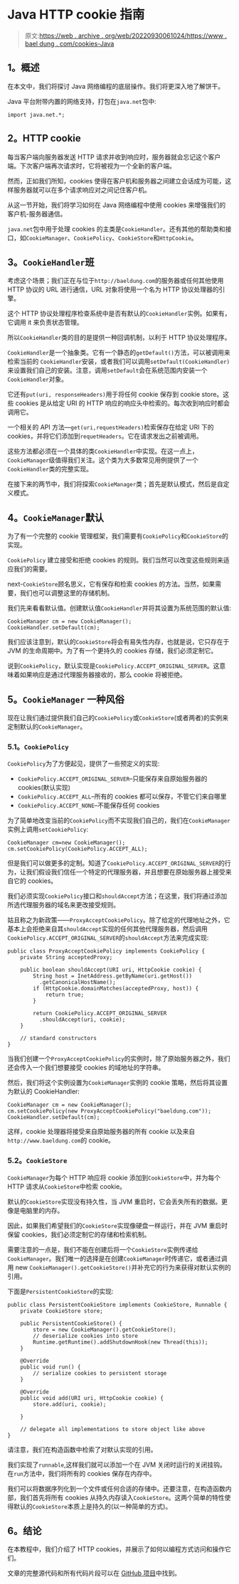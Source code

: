 # Java HTTP cookie 指南

> 原文:[https://web . archive . org/web/20220930061024/https://www . bael dung . com/cookies-Java](https://web.archive.org/web/20220930061024/https://www.baeldung.com/cookies-java)

## **1。概述**

在本文中，我们将探讨 Java 网络编程的底层操作。我们将更深入地了解饼干。

Java 平台附带内置的网络支持，打包在`java.net`包中:

```
import java.net.*;
```

## **2。HTTP cookie**

每当客户端向服务器发送 HTTP 请求并收到响应时，服务器就会忘记这个客户端。下次客户端再次请求时，它将被视为一个全新的客户端。

然而，正如我们所知，cookies 使得在客户机和服务器之间建立会话成为可能，这样服务器就可以在多个请求响应对之间记住客户机。

从这一节开始，我们将学习如何在 Java 网络编程中使用 cookies 来增强我们的客户机-服务器通信。

`java.net`包中用于处理 cookies 的主类是`CookieHandler`。还有其他的帮助类和接口，如`CookieManager`、`CookiePolicy`、`CookieStore`和`HttpCookie`。

## **3。`CookieHandler`班**

考虑这个场景；我们正在与位于`http://baeldung.com`的服务器或任何其他使用 HTTP 协议的 URL 进行通信，URL 对象将使用一个名为 HTTP 协议处理器的引擎。

这个 HTTP 协议处理程序检查系统中是否有默认的`CookieHandler`实例。如果有，它调用 it 来负责状态管理。

所以`CookieHandler`类的目的是提供一种回调机制，以利于 HTTP 协议处理程序。

`CookieHandler`是一个抽象类。它有一个静态的`getDefault()`方法，可以被调用来检索当前的
`CookieHandler`安装，或者我们可以调用`setDefault(CookieHandler)`来设置我们自己的安装。注意，调用`setDefault`会在系统范围内安装一个`CookieHandler`对象。

它还有`put(uri, responseHeaders)`用于将任何 cookie 保存到 cookie store。这些 cookies 是从给定 URI 的 HTTP 响应的响应头中检索的。每次收到响应时都会调用它。

一个相关的 API 方法—`get(uri,requestHeaders)`检索保存在给定 URI 下的 cookies，并将它们添加到`requetHeaders`。它在请求发出之前被调用。

这些方法都必须在一个具体的类`CookieHandler`中实现。在这一点上，`CookieManager`级值得我们关注。这个类为大多数常见用例提供了一个`CookieHandler`类的完整实现。

在接下来的两节中，我们将探索`CookieManager`类；首先是默认模式，然后是自定义模式。

## **4。`CookieManager`默认**

为了有一个完整的 cookie 管理框架，我们需要有`CookiePolicy`和`CookieStore`的实现。

`CookiePolicy` 建立接受和拒绝 cookies 的规则。我们当然可以改变这些规则来适应我们的需要。

next-`CookieStore`顾名思义，它有保存和检索 cookies 的方法。当然，如果需要，我们也可以调整这里的存储机制。

我们先来看看默认值。创建默认值`CookieHandler`并将其设置为系统范围的默认值:

```
CookieManager cm = new CookieManager();
CookieHandler.setDefault(cm);
```

我们应该注意到，默认的`CookieStore`将会有易失性内存，也就是说，它只存在于 JVM 的生命周期中。为了有一个更持久的 cookies 存储，我们必须定制它。

说到`CookiePolicy`，默认实现是`CookiePolicy.ACCEPT_ORIGINAL_SERVER`。这意味着如果响应是通过代理服务器接收的，那么 cookie 将被拒绝。

## **5。`CookieManager`** 一种风俗

现在让我们通过提供我们自己的`CookiePolicy`或`CookieStore`(或者两者)的实例来定制默认的`CookieManager`。

### **5.1。`CookiePolicy`**

`CookiePolicy`为了方便起见，提供了一些预定义的实现:

*   `CookiePolicy.ACCEPT_ORIGINAL_SERVER`–只能保存来自原始服务器的 cookies(默认实现)
*   `CookiePolicy.ACCEPT_ALL`–所有的 cookies 都可以保存，不管它们来自哪里
*   `CookiePolicy.ACCEPT_NONE`–不能保存任何 cookies

为了简单地改变当前的`CookiePolicy`而不实现我们自己的，我们在`CookieManager`实例上调用`setCookiePolicy`:

```
CookieManager cm=new CookieManager();
cm.setCookiePolicy(CookiePolicy.ACCEPT_ALL);
```

但是我们可以做更多的定制。知道了`CookiePolicy.ACCEPT_ORIGINAL_SERVER`的行为，让我们假设我们信任一个特定的代理服务器，并且想要在原始服务器上接受来自它的 cookies。

我们必须实现`CookiePolicy`接口和`shouldAccept`方法；在这里，我们将通过添加所选代理服务器的域名来更改接受规则。

姑且称之为新政策——`ProxyAcceptCookiePolicy`。除了给定的代理地址之外，它基本上会拒绝来自其`shouldAccept`实现的任何其他代理服务器，然后调用`CookiePolicy.ACCEPT_ORIGINAL_SERVER`的`shouldAccept`方法来完成实现:

```
public class ProxyAcceptCookiePolicy implements CookiePolicy {
    private String acceptedProxy;

    public boolean shouldAccept(URI uri, HttpCookie cookie) {
        String host = InetAddress.getByName(uri.getHost())
          .getCanonicalHostName();
        if (HttpCookie.domainMatches(acceptedProxy, host)) {
            return true;
        }

        return CookiePolicy.ACCEPT_ORIGINAL_SERVER
          .shouldAccept(uri, cookie);
    }

    // standard constructors
}
```

当我们创建一个`ProxyAcceptCookiePolicy`的实例时，除了原始服务器之外，我们还会传入一个我们想要接受 cookies 的域地址的字符串。

然后，我们将这个实例设置为`CookieManager`实例的 cookie 策略，然后将其设置为默认的 CookieHandler:

```
CookieManager cm = new CookieManager();
cm.setCookiePolicy(new ProxyAcceptCookiePolicy("baeldung.com"));
CookieHandler.setDefault(cm);
```

这样，cookie 处理器将接受来自原始服务器的所有 cookie 以及来自`http://www.baeldung.com`的 cookie。

### **5.2。`CookieStore`**

`CookieManager`为每个 HTTP 响应将 cookie 添加到`CookieStore`中，并为每个 HTTP 请求从`CookieStore`中检索 cookie。

默认的`CookieStore`实现没有持久性，当 JVM 重启时，它会丢失所有的数据。更像是电脑里的内存。

因此，如果我们希望我们的`CookieStore`实现像硬盘一样运行，并在 JVM 重启时保留 cookies，我们必须定制它的存储和检索机制。

需要注意的一点是，我们不能在创建后将一个`CookieStore`实例传递给`CookieManager`。我们唯一的选择是在创建`CookieManager`时传递它，或者通过调用 new `CookieManager().getCookieStore()`并补充它的行为来获得对默认实例的引用。

下面是`PersistentCookieStore`的实现:

```
public class PersistentCookieStore implements CookieStore, Runnable {
    private CookieStore store;

    public PersistentCookieStore() {
        store = new CookieManager().getCookieStore();
        // deserialize cookies into store
        Runtime.getRuntime().addShutdownHook(new Thread(this));
    }

    @Override
    public void run() {
        // serialize cookies to persistent storage
    }

    @Override
    public void add(URI uri, HttpCookie cookie) {
        store.add(uri, cookie);

    }

    // delegate all implementations to store object like above
}
```

请注意，我们在构造函数中检索了对默认实现的引用。

我们实现了`runnable`,这样我们就可以添加一个在 JVM 关闭时运行的关闭挂钩。在`run`方法中，我们将所有的 cookies 保存在内存中。

我们可以将数据序列化到一个文件或任何合适的存储中。还要注意，在构造函数内部，我们首先将所有 cookies 从持久内存读入`CookieStore`。这两个简单的特性使得默认的`CookieStore`本质上是持久的(以一种简单的方式)。

## **6。结论**

在本教程中，我们介绍了 HTTP cookies，并展示了如何以编程方式访问和操作它们。

文章的完整源代码和所有代码片段可以在 [GitHub 项目](https://web.archive.org/web/20220124014623/https://github.com/eugenp/tutorials/tree/master/core-java-modules/core-java-networking)中找到。